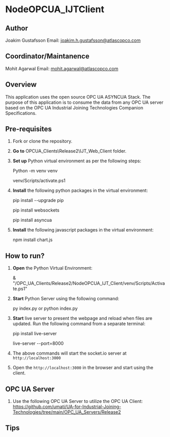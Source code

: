 # NodeOPCUA_IJTClient

## Author

Joakim Gustafsson
Email: joakim.h.gustafsson@atlascopco.com

## Coordinator/Maintanence

Mohit Agarwal
Email: mohit.agarwal@atlascopco.com

## Overview

This application uses the open source OPC UA ASYNCUA Stack. The purpose of this application is to consume the data from any OPC UA server based on the OPC UA Industrial Joining Technologies Companion Specifications.

## Pre-requisites

1. Fork or clone the repository.
2. **Go to** OPCUA_Clients\Release2\IJT_Web_Client folder.
3. **Set up** Python virtual environment as per the following steps:

     Python -m venv venv

     venv/Scripts/activate.ps1
5. **Install** the following python packages in the virtual environment:

     pip install --upgrade pip

     pip install websockets

     pip install asyncua

6. **Install** the following javascript packages in the virtual environment:

     npm install chart.js


## How to run?

1. **Open** the Python Virtual Environment:

     & "<Path>/OPC_UA_Clients/Release2/NodeOPCUA_IJT_Client/venv/Scripts/Activate.ps1"
3. **Start** Python Server using the following command:

     py index.py or python index.py
4. **Start** live server to present the webpage and reload when files are updated. Run the following command from a separate terminal:

     pip install live-server

     live-server --port=8000
6. The above commands will start the socket.io server at `http://localhost:3000`
7. Open the `http://localhost:3000` in the browser and start using the client.

## OPC UA Server

1. Use the following OPC UA Server to utilize the OPC UA Client: https://github.com/umati/UA-for-Industrial-Joining-Technologies/tree/main/OPC_UA_Servers/Release2

## Tips



